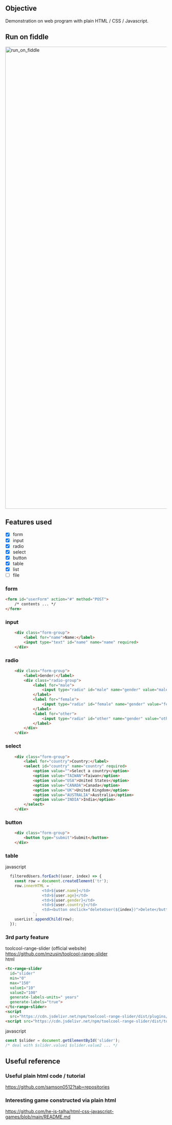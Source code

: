 ## Objective
Demonstration on web program with plain HTML / CSS / Javascript.

## Run on fiddle
<img width="1440" alt="run_on_fiddle" src="https://github.com/user-attachments/assets/bd6d13d3-68bd-4830-b149-f410431b03c6">

## Features used

- [x] form
- [x] input
- [x] radio
- [x] select
- [x] button
- [x] table
- [x] list
- [ ] file

### form
```html
<form id="userForm" action="#" method="POST">
    /* contents ... */
</form>
```

### input
```html
    <div class="form-group">
        <label for="name">Name:</label>
        <input type="text" id="name" name="name" required>
    </div>
```

### radio
```html
    <div class="form-group">
        <label>Gender:</label>
        <div class="radio-group">
            <label for="male">
                <input type="radio" id="male" name="gender" value="male" required> Male
            </label>
            <label for="female">
                <input type="radio" id="female" name="gender" value="female" required> Female
            </label>
            <label for="other">
                <input type="radio" id="other" name="gender" value="other" required> Other
            </label>
        </div>
    </div>
```

### select
```html
    <div class="form-group">
        <label for="country">Country:</label>
        <select id="country" name="country" required>
            <option value="">Select a country</option>
            <option value="TAIWAN">Taiwan</option>
            <option value="USA">United States</option>
            <option value="CANADA">Canada</option>
            <option value="UK">United Kingdom</option>
            <option value="AUSTRALIA">Australia</option>
            <option value="INDIA">India</option>
        </select>
    </div>
```

### button
```html
    <div class="form-group">
        <button type="submit">Submit</button>
    </div>
```

### table
javascript
```javascript
  filteredUsers.forEach((user, index) => {
    const row = document.createElement('tr');
    row.innerHTML = `
                <td>${user.name}</td>
                <td>${user.age}</td>
                <td>${user.gender}</td>
                <td>${user.country}</td>
                <td><button onclick="deleteUser(${index})">Delete</button></td>
            `;
    userList.appendChild(row);
  });
```

### 3rd party feature
toolcool-range-slider (official website) \
https://github.com/mzusin/toolcool-range-slider
\
html
```html
<tc-range-slider 
  id="slider"
  min="0" 
  max="150" 
  value1="10"
  value2="100"
  generate-labels-units=" years"
  generate-labels="true">   
</tc-range-slider>
<script 
  src="https://cdn.jsdelivr.net/npm/toolcool-range-slider/dist/plugins/tcrs-generated-labels.min.js"></script>
<script src="https://cdn.jsdelivr.net/npm/toolcool-range-slider/dist/toolcool-range-slider.min.js"></script>
```
javascript
```javascript
const $slider = document.getElementById('slider');
/* deal with $slider.value1 $slider.value2 ... */
```

## Useful reference

### Useful plain html code / tutorial
https://github.com/samson0512?tab=repositories

### Interesting game constructed via plain html 
https://github.com/he-is-talha/html-css-javascript-games/blob/main/README.md

